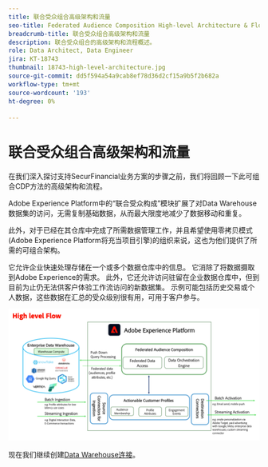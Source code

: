 ```yaml
---
title: 联合受众组合高级架构和流量
seo-title: Federated Audience Composition High-level Architecture & Flow | Engage with Audiences from your Data Warehouse using Federated Audience Composition
breadcrumb-title: 联合受众组合高级架构和流量
description: 联合受众组合的高级架构和流程概述。
role: Data Architect, Data Engineer
jira: KT-18743
thumbnail: 18743-high-level-architecture.jpg
source-git-commit: dd5f594a54a9cab8ef78d36d2cf15a9b5f2b682a
workflow-type: tm+mt
source-wordcount: '193'
ht-degree: 0%

---
```



# 联合受众组合高级架构和流量

在我们深入探讨支持SecurFinancial业务方案的步骤之前，我们将回顾一下此可组合CDP方法的高级架构和流程。

Adobe Experience Platform中的“联合受众构成”模块扩展了对Data Warehouse数据集的访问，无需复制基础数据，从而最大限度地减少了数据移动和重复。

此外，对于已经在其仓库中完成了所需数据管理工作，并且希望使用零拷贝模式(Adobe Experience Platform将充当项目引擎)的组织来说，这也为他们提供了所需的可组合架构。

它允许企业快速处理存储在一个或多个数据仓库中的信息。 它消除了将数据摄取到Adobe Experience的需求。 此外，它还允许访问驻留在企业数据仓库中，但到目前为止仍无法供客户体验工作流访问的新数据集。 示例可能包括历史交易或个人数据，这些数据在汇总的受众级别很有用，可用于客户参与。

![fac-architecture](assets/fac-architecture.png)

现在我们继续创建[Data Warehouse连接](data-warehouse-connection.md)。

